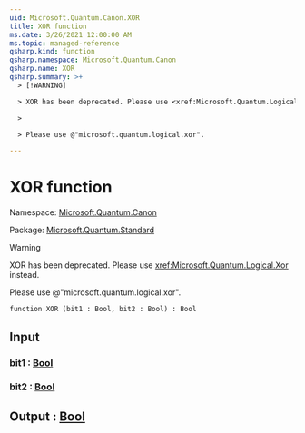 ```yaml
---
uid: Microsoft.Quantum.Canon.XOR
title: XOR function
ms.date: 3/26/2021 12:00:00 AM
ms.topic: managed-reference
qsharp.kind: function
qsharp.namespace: Microsoft.Quantum.Canon
qsharp.name: XOR
qsharp.summary: >+
  > [!WARNING]

  > XOR has been deprecated. Please use <xref:Microsoft.Quantum.Logical.Xor> instead.

  >

  > Please use @"microsoft.quantum.logical.xor".

---
```


# XOR function

Namespace: [Microsoft.Quantum.Canon](xref:Microsoft.Quantum.Canon)

Package: [Microsoft.Quantum.Standard](https://nuget.org/packages/Microsoft.Quantum.Standard)


> [!WARNING]
> XOR has been deprecated. Please use <xref:Microsoft.Quantum.Logical.Xor> instead.
>
> Please use @"microsoft.quantum.logical.xor".



```qsharp
function XOR (bit1 : Bool, bit2 : Bool) : Bool
```


## Input

### bit1 : [Bool](xref:microsoft.quantum.lang-ref.bool)




### bit2 : [Bool](xref:microsoft.quantum.lang-ref.bool)





## Output : [Bool](xref:microsoft.quantum.lang-ref.bool)

